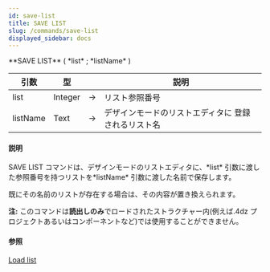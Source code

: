 ```yaml
---
id: save-list
title: SAVE LIST
slug: /commands/save-list
displayed_sidebar: docs
---
```


<!--REF #_command_.SAVE LIST.Syntax-->**SAVE LIST** ( *list* ; *listName* )<!-- END REF-->
<!--REF #_command_.SAVE LIST.Params-->
| 引数 | 型 |  | 説明 |
| --- | --- | --- | --- |
| list | Integer | &rarr; | リスト参照番号 |
| listName | Text | &rarr; | デザインモードのリストエディタに 登録されるリスト名 |

<!-- END REF-->

#### 説明 

<!--REF #_command_.SAVE LIST.Summary-->SAVE LIST コマンドは、デザインモードのリストエディタに、*list* 引数に渡した参照番号を持つリストを*listName* 引数に渡した名前で保存します。<!-- END REF-->

既にその名前のリストが存在する場合は、その内容が置き換えられます。

**注:** このコマンドは**読出しのみ**でロードされたストラクチャー内(例えば.4dz プロジェクトあるいはコンポーネントなど)では使用することができません。

#### 参照 

[Load list](load-list.md)  